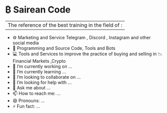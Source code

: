 # ₿ Sairean Code





|               |
|:-------------:|
|   The reference of the best training in the field of : |
- ⚙️ Marketing and Service Telegram , Discord ,  Instagram and other social media
- 🤖 Programming and Source Code, Tools and Bots
- 💻 Tools and Services to improve the practice of buying and selling in 📉Financial Markets ,Crypto
- 🔭 I’m currently working on ...
- 🌱 I’m currently learning ...
- 👯 I’m looking to collaborate on ...
- 🤔 I’m looking for help with ...
- 💬 Ask me about ...
- 📫 How to reach me: ...
- 😄 Pronouns: ...
- ⚡ Fun fact: ...

